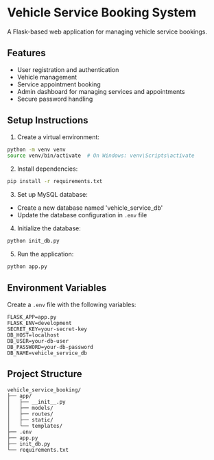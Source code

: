 # Vehicle Service Booking System

A Flask-based web application for managing vehicle service bookings.

## Features

- User registration and authentication
- Vehicle management
- Service appointment booking
- Admin dashboard for managing services and appointments
- Secure password handling

## Setup Instructions

1. Create a virtual environment:
```bash
python -m venv venv
source venv/bin/activate  # On Windows: venv\Scripts\activate
```

2. Install dependencies:
```bash
pip install -r requirements.txt
```

3. Set up MySQL database:
- Create a new database named 'vehicle_service_db'
- Update the database configuration in `.env` file

4. Initialize the database:
```bash
python init_db.py
```

5. Run the application:
```bash
python app.py
```

## Environment Variables

Create a `.env` file with the following variables:
```
FLASK_APP=app.py
FLASK_ENV=development
SECRET_KEY=your-secret-key
DB_HOST=localhost
DB_USER=your-db-user
DB_PASSWORD=your-db-password
DB_NAME=vehicle_service_db
```

## Project Structure

```
vehicle_service_booking/
├── app/
│   ├── __init__.py
│   ├── models/
│   ├── routes/
│   ├── static/
│   └── templates/
├── .env
├── app.py
├── init_db.py
└── requirements.txt
``` 